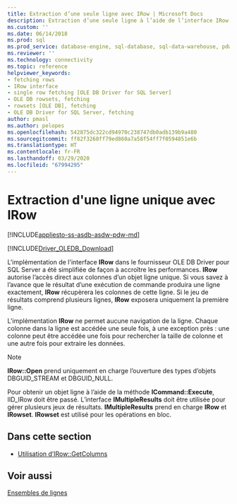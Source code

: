 ```yaml
---
title: Extraction d’une seule ligne avec IRow | Microsoft Docs
description: Extraction d’une seule ligne à l’aide de l’interface IRow d’OLE DB Driver pour SQL Server
ms.custom: ''
ms.date: 06/14/2018
ms.prod: sql
ms.prod_service: database-engine, sql-database, sql-data-warehouse, pdw
ms.reviewer: ''
ms.technology: connectivity
ms.topic: reference
helpviewer_keywords:
- fetching rows
- IRow interface
- single row fetching [OLE DB Driver for SQL Server]
- OLE DB rowsets, fetching
- rowsets [OLE DB], fetching
- OLE DB Driver for SQL Server, fetching
author: pmasl
ms.author: pelopes
ms.openlocfilehash: 542875dc322cd94970c238747db0adb139b9a480
ms.sourcegitcommit: ff82f3260ff79ed860a7a58f54ff7f0594851e6b
ms.translationtype: HT
ms.contentlocale: fr-FR
ms.lasthandoff: 03/29/2020
ms.locfileid: "67994295"
---
```

# <a name="fetching-a-single-row-with-irow"></a>Extraction d'une ligne unique avec IRow
[!INCLUDE[appliesto-ss-asdb-asdw-pdw-md](../../../includes/appliesto-ss-asdb-asdw-pdw-md.md)]

[!INCLUDE[Driver_OLEDB_Download](../../../includes/driver_oledb_download.md)]

  L'implémentation de l'interface **IRow** dans le fournisseur OLE DB Driver pour SQL Server a été simplifiée de façon à accroître les performances. **IRow** autorise l’accès direct aux colonnes d’un objet ligne unique. Si vous savez à l’avance que le résultat d’une exécution de commande produira une ligne exactement, **IRow** récupèrera les colonnes de cette ligne. Si le jeu de résultats comprend plusieurs lignes, **IRow** exposera uniquement la première ligne.  
  
 L’implémentation **IRow** ne permet aucune navigation de la ligne. Chaque colonne dans la ligne est accédée une seule fois, à une exception près : une colonne peut être accédée une fois pour rechercher la taille de colonne et une autre fois pour extraire les données.  
  
> [!NOTE]  
>  **IRow::Open** prend uniquement en charge l’ouverture des types d’objets DBGUID_STREAM et DBGUID_NULL.  
  
 Pour obtenir un objet ligne à l’aide de la méthode **ICommand::Execute**, IID_IRow doit être passé. L’interface **IMultipleResults** doit être utilisée pour gérer plusieurs jeux de résultats. **IMultipleResults** prend en charge **IRow** et **IRowset**. **IRowset** est utilisé pour les opérations en bloc.  
  
## <a name="in-this-section"></a>Dans cette section  
  
-   [Utilisation d’IRow::GetColumns](../../oledb/ole-db-rowsets/using-irow-getcolumns.md)   
  
## <a name="see-also"></a>Voir aussi  
 [Ensembles de lignes](../../oledb/ole-db-rowsets/rowsets.md)  
  
  
